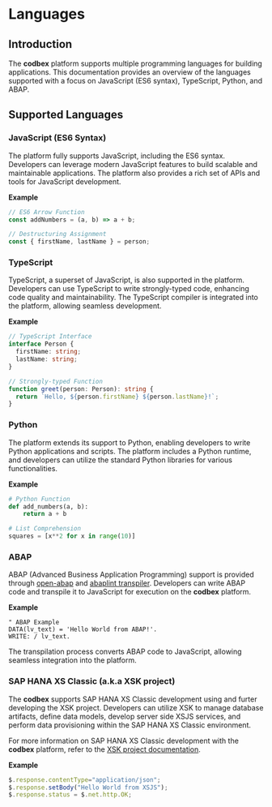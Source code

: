 # Languages

## Introduction

The __codbex__ platform supports multiple programming languages for building applications. This documentation provides an overview of the languages supported with a focus on JavaScript (ES6 syntax), TypeScript, Python, and ABAP.

## Supported Languages

### JavaScript (ES6 Syntax)

The platform fully supports JavaScript, including the ES6 syntax. Developers can leverage modern JavaScript features to build scalable and maintainable applications. The platform also provides a rich set of APIs and tools for JavaScript development.

**Example**

```javascript
// ES6 Arrow Function
const addNumbers = (a, b) => a + b;

// Destructuring Assignment
const { firstName, lastName } = person;
```

### TypeScript

TypeScript, a superset of JavaScript, is also supported in the platform. Developers can use TypeScript to write strongly-typed code, enhancing code quality and maintainability. The TypeScript compiler is integrated into the platform, allowing seamless development.

**Example**

```typescript
// TypeScript Interface
interface Person {
  firstName: string;
  lastName: string;
}

// Strongly-typed Function
function greet(person: Person): string {
  return `Hello, ${person.firstName} ${person.lastName}!`;
}
```

### Python

The platform extends its support to Python, enabling developers to write Python applications and scripts. The platform includes a Python runtime, and developers can utilize the standard Python libraries for various functionalities.

**Example**

```python
# Python Function
def add_numbers(a, b):
    return a + b

# List Comprehension
squares = [x**2 for x in range(10)]
```

### ABAP

ABAP (Advanced Business Application Programming) support is provided through [open-abap](https://github.com/open-abap) and [abaplint transpiler](https://github.com/abaplint/transpiler). Developers can write ABAP code and transpile it to JavaScript for execution on the __codbex__ platform.

**Example**

```abap
" ABAP Example
DATA(lv_text) = 'Hello World from ABAP!'.
WRITE: / lv_text.
```

The transpilation process converts ABAP code to JavaScript, allowing seamless integration into the platform.

### SAP HANA XS Classic (a.k.a XSK project)

The __codbex__ supports SAP HANA XS Classic development using and furter developing the XSK project. Developers can utilize XSK to manage database artifacts, define data models, develop server side XSJS services, and perform data provisioning within the SAP HANA XS Classic environment.

For more information on SAP HANA XS Classic development with the __codbex__ platform, refer to the [XSK project documentation](https://xsk.io).

**Example**

```javascript
$.response.contentType="application/json";
$.response.setBody("Hello World from XSJS");
$.response.status = $.net.http.OK;
```
